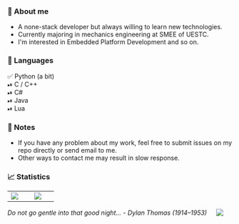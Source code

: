 ### 🦸 About me
 - A none-stack developer but always willing to learn new technologies.
 - Currently majoring in mechanics engineering at SMEE of UESTC.
 - I'm interested in Embedded Platform Development and so on.

### 🔋 Languages
✅ Python (a bit)  
⏯ C / C++  
⏯ C#   
⏯ Java  
⏯ Lua  

### 📄 Notes
 - If you have any problem about my work, feel free to submit issues on my repo directly or send email to me. 
 - Other ways to contact me may result in slow response.

### 📈 Statistics
<table>
  <tr>
    <td align="center" style="padding=0;width=50%;">
      <img align="center" style="padding=0;" src="https://github-readme-stats.vercel.app/api/?username=Matrixchung&show_icons=true&title_color=4F8CC9&text_color=9f9f9f&bg_color=00000000&hide_border=true&icon_color=4F8CC9&hide_title=true&count_private=true&include_all_commits=true" />
    </td>
    <td align="center" style="padding=0;width=50%;">
      <img align="center" style="padding=0;" vspace="0" hspace="20" src="https://github-readme-stats.vercel.app/api/top-langs/?username=Matrixchung&layout=compact&show_icons=true&title_color=4F8CC9&text_color=9f9f9f&bg_color=00000000&hide_border=true&icon_color=00000000&count_private=true&exclude_repo=LightCube-STM32" />
    </td>
  </tr>
</table>

<i>Do not go gentle into that good night... - Dylan Thomas (1914–1953)</i><img align="right" style="padding=0;" vspace="0" hspace="20" src="https://komarev.com/ghpvc/?username=Matrixchung&style=flat"/>

